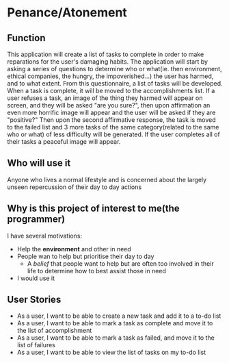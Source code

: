 # Penance/Atonement

## Function

This application will create a list of tasks to complete in order to make reparations for the user's damaging habits. 
The application will start by asking a series of questions to determine who or what(ie. then environment, ethical 
companies, the hungry, the impoverished...) the user has harmed, and to what extent. From this questionnaire, a list of 
tasks will be developed. When a task is complete, it will be moved to the accomplishments list. If a user refuses a 
task, an image of the thing they harmed will appear on screen, and they will be asked "are you sure?", then upon 
affirmation an even more horrific image will appear and the user will be asked if they are "positive?" Then upon the 
second affirmative response, the task is moved to the failed list and 3 more tasks of the same category(related to the 
same who or what) of less difficulty will be generated. If the user completes all of their tasks a peaceful image will 
appear.

## Who will use it

Anyone who lives a normal lifestyle and is concerned about the largely unseen repercussion of their day to day actions

## Why is this project of interest to me(the programmer)

I have several motivations:
- Help the **environment** and other in need
- People wan to help but prioritise their day to day
    - A *belief* that people want to help but are often too involved in their life to determine how to best assist those 
    in need
- I would use it

## User Stories

- As a user, I want to be able to create a new task and add it to a to-do list
- As a user, I want to be able to mark a task as complete and move it to the list of accomplishment
- As a user, I want to be able to mark a task as failed, and move it to the list of failures
- As a user, I want to be able to view the list of tasks on my to-do list